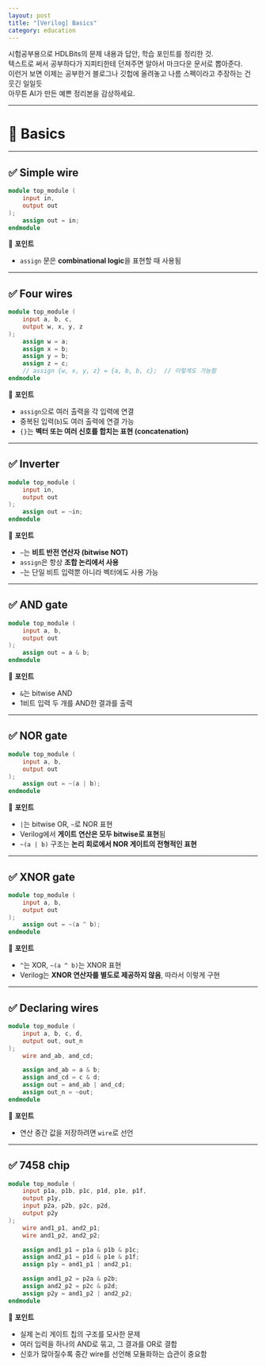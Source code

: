 ```yaml
---
layout: post
title: "[Verilog] Basics"
category: education
---
```

시험공부용으로 HDLBits의 문제 내용과 답안, 학습 포인트를 정리한 것.\
텍스트로 써서 공부하다가 지피티한테 던져주면 알아서 마크다운 문서로 뽑아준다.\
이런거 보면 이제는 공부한거 블로그나 깃헙에 올려놓고 나름 스펙이라고 주장하는 건 웃긴 일일듯\
아무튼 AI가 만든 예쁜 정리본을 감상하세요.

---
# 📘 Basics
---

## ✅ Simple wire

```verilog
module top_module (
    input in,
    output out
);
    assign out = in;
endmodule
```

📌 **포인트**  
- `assign` 문은 **combinational logic**을 표현할 때 사용됨  

---

## ✅ Four wires

```verilog
module top_module (
    input a, b, c,
    output w, x, y, z
);
    assign w = a;
    assign x = b;
    assign y = b;
    assign z = c;
    // assign {w, x, y, z} = {a, b, b, c};  // 이렇게도 가능함
endmodule
```

📌 **포인트**  
- `assign`으로 여러 출력을 각 입력에 연결  
- 중복된 입력(`b`)도 여러 출력에 연결 가능  
- `{}`는 **벡터 또는 여러 신호를 합치는 표현 (concatenation)**

---

## ✅ Inverter

```verilog
module top_module (
    input in,
    output out
);
    assign out = ~in;
endmodule
```

📌 **포인트**  
- `~`는 **비트 반전 연산자 (bitwise NOT)**  
- `assign`은 항상 **조합 논리에서 사용**  
- `~`는 단일 비트 입력뿐 아니라 벡터에도 사용 가능

---

## ✅ AND gate

```verilog
module top_module (
    input a, b,
    output out
);
    assign out = a & b;
endmodule
```

📌 **포인트**  
- `&`는 bitwise AND  
- 1비트 입력 두 개를 AND한 결과를 출력  

---

## ✅ NOR gate

```verilog
module top_module (
    input a, b,
    output out
);
    assign out = ~(a | b);
endmodule
```

📌 **포인트**  
- `|`는 bitwise OR, `~`로 NOR 표현  
- Verilog에서 **게이트 연산은 모두 bitwise로 표현**됨  
- `~(a | b)` 구조는 **논리 회로에서 NOR 게이트의 전형적인 표현**

---

## ✅ XNOR gate

```verilog
module top_module (
    input a, b,
    output out
);
    assign out = ~(a ^ b);
endmodule
```

📌 **포인트**  
- `^`는 XOR, `~(a ^ b)`는 XNOR 표현  
- Verilog는 **XNOR 연산자를 별도로 제공하지 않음**, 따라서 이렇게 구현  

---

## ✅ Declaring wires

```verilog
module top_module (
    input a, b, c, d,
    output out, out_n
);
    wire and_ab, and_cd;

    assign and_ab = a & b;
    assign and_cd = c & d;
    assign out = and_ab | and_cd;
    assign out_n = ~out;
endmodule
```

📌 **포인트**  
- 연산 중간 값을 저장하려면 `wire`로 선언  

---

## ✅ 7458 chip

```verilog
module top_module (
    input p1a, p1b, p1c, p1d, p1e, p1f,
    output p1y,
    input p2a, p2b, p2c, p2d,
    output p2y
);
    wire and1_p1, and2_p1;
    wire and1_p2, and2_p2;

    assign and1_p1 = p1a & p1b & p1c;
    assign and2_p1 = p1d & p1e & p1f;
    assign p1y = and1_p1 | and2_p1;

    assign and1_p2 = p2a & p2b;
    assign and2_p2 = p2c & p2d;
    assign p2y = and1_p2 | and2_p2;
endmodule
```

📌 **포인트**  
- 실제 논리 게이트 칩의 구조를 모사한 문제  
- 여러 입력을 하나의 AND로 묶고, 그 결과를 OR로 결합  
- 신호가 많아질수록 중간 wire를 선언해 모듈화하는 습관이 중요함
